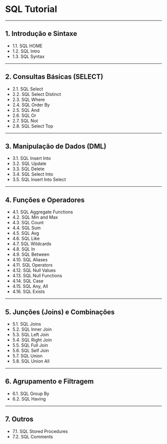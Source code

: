 # SQL Tutorial
---
## 1. Introdução e Sintaxe
- 1.1. SQL HOME
- 1.2. SQL Intro
- 1.3. SQL Syntax
---
## 2. Consultas Básicas (SELECT)
- 2.1. SQL Select
- 2.2. SQL Select Distinct
- 2.3. SQL Where
- 2.4. SQL Order By
- 2.5. SQL And
- 2.6. SQL Or
- 2.7. SQL Not
- 2.8. SQL Select Top
---
## 3. Manipulação de Dados (DML)
- 3.1. SQL Insert Into
- 3.2. SQL Update
- 3.3. SQL Delete
- 3.4. SQL Select Into
- 3.5. SQL Insert Into Select
---
## 4. Funções e Operadores
- 4.1. SQL Aggregate Functions
- 4.2. SQL Min and Max
- 4.3. SQL Count
- 4.4. SQL Sum
- 4.5. SQL Avg
- 4.6. SQL Like
- 4.7. SQL Wildcards
- 4.8. SQL In
- 4.9. SQL Between
- 4.10. SQL Aliases
- 4.11. SQL Operators
- 4.12. SQL Null Values
- 4.13. SQL Null Functions
- 4.14. SQL Case
- 4.15. SQL Any, All
- 4.16. SQL Exists
---
## 5. Junções (Joins) e Combinações
- 5.1. SQL Joins
- 5.2. SQL Inner Join
- 5.3. SQL Left Join
- 5.4. SQL Right Join
- 5.5. SQL Full Join
- 5.6. SQL Self Join
- 5.7. SQL Union
- 5.8. SQL Union All
---
## 6. Agrupamento e Filtragem
- 6.1. SQL Group By
- 6.2. SQL Having
---
## 7. Outros
- 7.1. SQL Stored Procedures
- 7.2. SQL Comments
